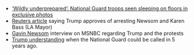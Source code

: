 - [‘Wildly underprepared’: National Guard troops seen sleeping on floors in exclusive photos](https://archive.ph/qaZ92)
- [Reuters article](https://www.reuters.com/world/us/trump-hints-he-would-support-arrest-california-governor-newsom-2025-06-09/) saying Trump approves of arresting Newsom and Karen Bass (LA Mayor)
- [Gavin Newsom](https://www.youtube.com/watch?v=qOA3zvgTQKs) interview on MSNBC regarding Trump and the protests
- [Trump understanding](https://x.com/Acyn/status/1932121748373479632) when the National Guard could be called in 5 years ago.
#